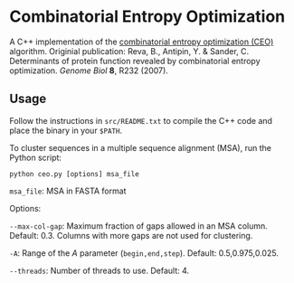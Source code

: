 # Combinatorial Entropy Optimization

A C++ implementation of the [combinatorial entropy optimization (CEO)](https://doi.org/10.1186/gb-2007-8-11-r232) algorithm. Originial publication: Reva, B., Antipin, Y. & Sander, C. Determinants of protein function revealed by combinatorial entropy optimization. *Genome Biol* **8**, R232 (2007).

## Usage

Follow the instructions in `src/README.txt` to compile the C++ code and place the binary in your `$PATH`.

To cluster sequences in a multiple sequence alignment (MSA), run the Python script:

`python ceo.py [options] msa_file`

`msa_file`: MSA in FASTA format

Options:

`--max-col-gap`: Maximum fraction of gaps allowed in an MSA column. Default: 0.3. Columns with more gaps are not used for clustering.

`-A`: Range of the *A* parameter (`begin,end,step`). Default: 0.5,0.975,0.025. 

`--threads`: Number of threads to use. Default: 4.
